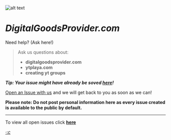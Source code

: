 ![alt text](https://digitalgoodsprovider.com/R/digitalgoodsprovider.com.png "We are here to help!")


# *DigitalGoodsProvider.com*
Need help? (Ask here!)

> Ask us questions about:
> - **digitalgoodsprovider.com**
> - **ytplaya.com**
> - **creating yt groups**

<i><b>Tip: Your issue might have already be soved [here](https://github.com/digitalgoodsprovider/digitalgoodsprovider.com/issues?q=is%3Aissue+is%3Aclosed)!</b></i>


[Open an Issue with us](https://github.com/digitalgoodsprovider/digitalgoodsprovider.com/issues/new) and we will get back to you as soon as we can!

**Please note: Do not post personal information here as every issue created is available to the public by default.**

-----

To view all open issues click **[here](https://github.com/digitalgoodsprovider/digitalgoodsprovider.com/issues)**

[·:*c*](https://digitalgoodsprovider.com)
